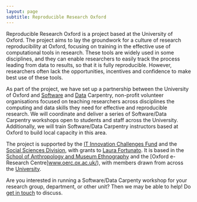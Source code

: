 ```yaml
---
layout: page
subtitle: Reproducible Research Oxford
---
```


Reproducible Research Oxford is a project based at the University of Oxford. The project aims to lay the groundwork for a culture of research reproducibility at Oxford, focusing on training in the effective use of computational tools in research. These tools are widely used in some disciplines, and they can enable researchers to easily track the process leading from data to results, so that it is fully reproducible. However, researchers often lack the opportunities, incentives and confidence to make best use of these tools.

As part of the project, we have set up a partnership between the University of Oxford and [Software](https://software-carpentry.org/) and [Data](http://www.datacarpentry.org/) Carpentry, non-profit volunteer organisations focused on teaching researchers across disciplines the computing and data skills they need for effective and reproducible research. We will coordinate and deliver a series of Software/Data Carpentry workshops open to students and staff across the University. Additionally, we will train Software/Data Carpentry instructors based at Oxford to build local capacity in this area.

The project is supported by the [IT Innovation Challenges Fund](http://blogs.it.ox.ac.uk/innovation-challenges/researchreproducibility/) and the [Social Sciences Division](https://www.socsci.ox.ac.uk/), with grants to [Laura Fortunato](www.santafe.edu/~fortunato/). It is based in the [School of Anthropology and Museum Ethnography](http://www.anthro.ox.ac.uk/) and the [Oxford e-Research Centre]www.oerc.ox.ac.uk/), with members drawn from across the [University](http://rroxford.github.io/meet-the-team).

Are you interested in running a Software/Data Carpenty workshop for your research group, department, or other unit? Then we may be able to help! Do [get in touch](http://rroxford.github.io/contact) to discuss.